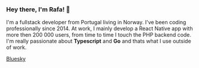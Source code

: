 ### Hey there, I'm Rafa! 👋

I'm a fullstack developer from Portugal living in Norway. I've been coding professionally since 2014. At work, I mainly develop a React Native app with more then 200 000 users, from time to time I touch the PHP backend code. I'm really passionate about **Typescript** and **Go** and thats what I use outside of work.

[Bluesky](https://bsky.app/profile/rafael.no)
